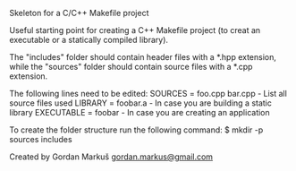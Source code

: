 Skeleton for a C/C++ Makefile project

Useful starting point for creating a C++ Makefile project (to creat an executable
or a statically compiled library).

The "includes" folder should contain header files with a *.hpp extension, 
while the "sources" folder should contain source files with a *.cpp extension. 

The following lines need to be edited:
	SOURCES = foo.cpp bar.cpp 	- List all source files used
	LIBRARY = foobar.a 		- In case you are building a static library
	EXECUTABLE = foobar 		- In case you are creating an application 

To create the folder structure run the following command:
$ mkdir -p sources includes

Created by Gordan Markuš <gordan.markus@gmail.com>
